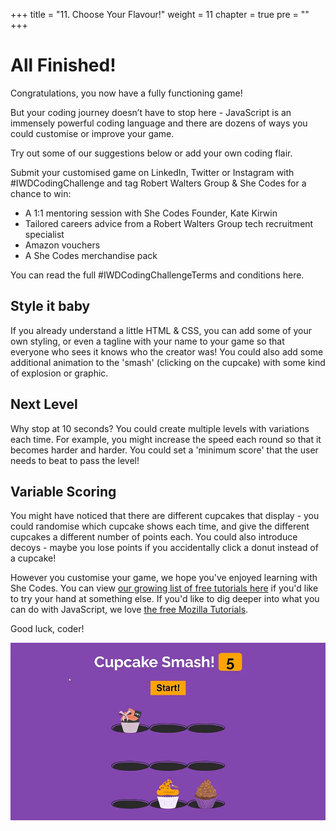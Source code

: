 +++
title = "11. Choose Your Flavour!"
weight = 11
chapter = true
pre = ""
+++

# All Finished!

Congratulations, you now have a fully functioning game!

But your coding journey doesn’t have to stop here - JavaScript is an immensely powerful coding language and there are dozens of ways you could customise or improve your game.

Try out some of our suggestions below or add your own coding flair.

Submit your customised game on LinkedIn, Twitter or Instagram with #IWDCodingChallenge and tag Robert Walters Group & She Codes for a chance to win:

-   A 1:1 mentoring session with She Codes Founder, Kate Kirwin
-   Tailored careers advice from a Robert Walters Group tech recruitment specialist
-   Amazon vouchers
-   A She Codes merchandise pack

You can read the full #IWDCodingChallengeTerms and conditions here.

## Style it baby

If you already understand a little HTML & CSS, you can add some of your own styling, or even a tagline with your name to your game so that everyone who sees it knows who the creator was! You could also add some additional animation to the 'smash' (clicking on the cupcake) with some kind of explosion or graphic.

## Next Level

Why stop at 10 seconds? You could create multiple levels with variations each time. For example, you might increase the speed each round so that it becomes harder and harder. You could set a 'minimum score' that the user needs to beat to pass the level!

## Variable Scoring

You might have noticed that there are different cupcakes that display - you could randomise which cupcake shows each time, and give the different cupcakes a different number of points each. You could also introduce decoys - maybe you lose points if you accidentally click a donut instead of a cupcake!

However you customise your game, we hope you've enjoyed learning with She Codes. You can view [our growing list of free tutorials here](https://shecodes.com.au/tutorials) if you'd like to try your hand at something else. If you'd like to dig deeper into what you can do with JavaScript, we love [the free Mozilla Tutorials](https://developer.mozilla.org/en-US/docs/Web/JavaScript#tutorials).

Good luck, coder!

![](images/final_screenshot.png)
